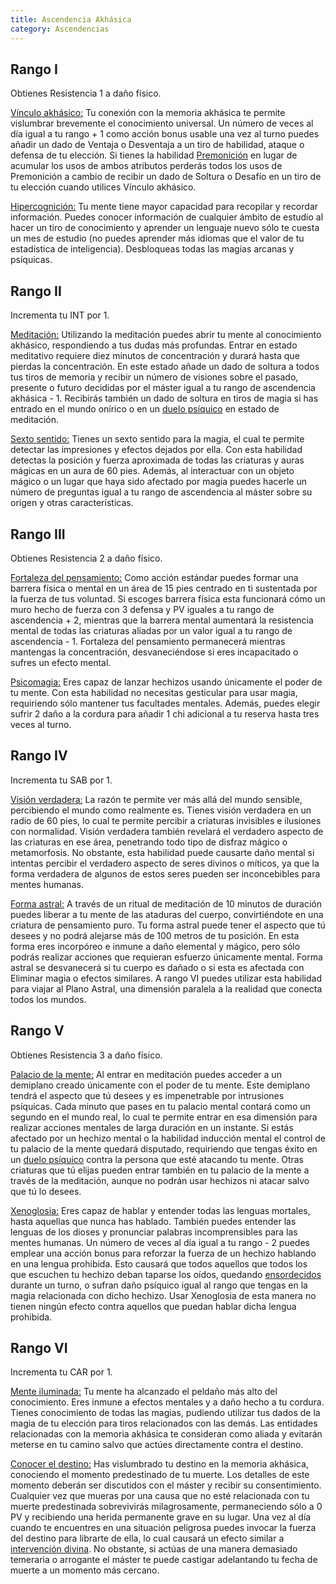```yaml
---
title: Ascendencia Akhásica
category: Ascendencias
---
```


## Rango I

Obtienes Resistencia 1 a daño físico. 

<u>Vínculo akhásico:</u> Tu conexión con la memoria akhásica te permite vislumbrar brevemente el conocimiento universal. Un número de veces al día igual a tu rango + 1 como acción bonus usable una vez al turno puedes añadir un dado de Ventaja o Desventaja a un tiro de habilidad, ataque o defensa de tu elección. Si tienes la habilidad [Premonición](https://raldamain.com/rules/Rangos/Magia%20arcana/magia%20temporal.html#rango-i) en lugar de acumular los usos de ambos atributos perderás todos los usos de Premonición a cambio de recibir un dado de Soltura o Desafío en un tiro de tu elección cuando utilices Vínculo akhásico. 

<u>Hipercognición:</u> Tu mente tiene mayor capacidad para recopilar y recordar información. Puedes conocer información de cualquier ámbito de estudio al hacer un tiro de conocimiento y aprender un lenguaje nuevo sólo te cuesta un mes de estudio (no puedes aprender más idiomas que el valor de tu estadística de inteligencia). Desbloqueas todas las magias arcanas y psíquicas.

## Rango II

Incrementa tu INT por 1.

<u>Meditación:</u> Utilizando la meditación puedes abrir tu mente al conocimiento akhásico, respondiendo a tus dudas más profundas. Entrar en estado meditativo requiere diez minutos de concentración y durará hasta que pierdas la concentración. En este estado añade un dado de soltura a todos tus tiros de memoria y recibir un número de visiones sobre el pasado, presente o futuro decididas por el máster igual a tu rango de ascendencia akhásica - 1. Recibirás también un dado de soltura en tiros de magia si has entrado en el mundo onírico o en un [duelo psíquico](https://raldamain.com/rules/Rangos/Ocultismo/magia%20on%C3%ADrica.html#rango-iii) en estado de meditación.

<u>Sexto sentido:</u> Tienes un sexto sentido para la magia, el cual te permite detectar las impresiones y efectos dejados por ella. Con esta habilidad detectas la posición y fuerza aproximada de todas las criaturas y auras mágicas en un aura de 60 pies. Además, al interactuar con un objeto mágico o un lugar que haya sido afectado por magia puedes hacerle un número de preguntas igual a tu rango de ascendencia al máster sobre su origen y otras características. 

## Rango III

Obtienes Resistencia 2 a daño físico. 

<u>Fortaleza del pensamiento:</u> Como acción estándar puedes formar una barrera física o mental en un área de 15 pies centrado en ti sustentada por la fuerza de tus voluntad. Si escoges barrera física esta funcionará cómo un muro hecho de fuerza con 3 defensa y PV iguales a tu rango de ascendencia + 2, mientras que la barrera mental aumentará la resistencia mental de todas las criaturas aliadas por un valor igual a tu rango de ascendencia - 1. Fortaleza del pensamiento permanecerá mientras mantengas la concentración, desvaneciéndose si eres incapacitado o sufres un efecto mental. 

<u>Psicomagia:</u> Eres capaz de lanzar hechizos usando únicamente el poder de tu mente. Con esta habilidad no necesitas gesticular para usar magia, requiriendo sólo mantener tus facultades mentales. Además, puedes elegir sufrir 2 daño a la cordura para añadir 1 chi adicional a tu reserva hasta tres veces al turno.  

## Rango IV

Incrementa tu SAB por 1.

<u>Visión verdadera:</u> La razón te permite ver más allá del mundo sensible, percibiendo el mundo como realmente es. Tienes visión verdadera en un radio de 60 pies, lo cual te permite percibir a criaturas invisibles e ilusiones con normalidad. Visión verdadera también revelará el verdadero aspecto de las criaturas en ese área, penetrando todo tipo de disfraz mágico o metamorfosis. No obstante, esta habilidad puede causarte daño mental si intentas percibir el verdadero aspecto de seres divinos o míticos, ya que la forma verdadera de algunos de estos seres pueden ser inconcebibles para mentes humanas.

<u>Forma astral:</u> A través de un ritual de meditación de 10 minutos de duración puedes liberar a tu mente de las ataduras del cuerpo, convirtiéndote en una criatura de pensamiento puro. Tu forma astral puede tener el aspecto que tú desees y no podrá alejarse más de 100 metros de tu posición. En esta forma eres incorpóreo e inmune a daño elemental y mágico, pero sólo podrás realizar acciones que requieran esfuerzo únicamente mental. Forma astral se desvanecerá si tu cuerpo es dañado o si esta es afectada con Eliminar magia o efectos similares. A rango VI puedes utilizar esta habilidad para viajar al Plano Astral, una dimensión paralela a la realidad que conecta todos los mundos.

## Rango V

Obtienes Resistencia 3 a daño físico. 

<u>Palacio de la mente:</u> Al entrar en meditación puedes acceder a un demiplano creado únicamente con el poder de tu mente. Este demiplano tendrá el aspecto que tú desees y es impenetrable por intrusiones psíquicas. Cada minuto que pases en tu palacio mental contará como un segundo en el mundo real, lo cual te permite entrar en esa dimensión para realizar acciones mentales de larga duración en un instante. Si estás afectado por un hechizo mental o la habilidad inducción mental el control de tu palacio de la mente quedará disputado, requiriendo que tengas éxito en un [duelo psíquico](https://raldamain.com/rules/Rangos/Ocultismo/magia%20on%C3%ADrica.html#rango-iii) contra la persona que esté atacando tu mente. Otras criaturas que tú elijas pueden entrar también en tu palacio de la mente a través de la meditación, aunque no podrán usar hechizos ni atacar salvo que tú lo desees.

<u>Xenoglosia:</u> Eres capaz de hablar y entender todas las lenguas mortales, hasta aquellas que nunca has hablado. También puedes entender las lenguas de los dioses y pronunciar palabras incomprensibles para las mentes humanas. Un número de veces al día igual a tu rango - 2 puedes emplear una acción bonus para reforzar la fuerza de un hechizo hablando en una lengua prohibida. Esto causará que todos aquellos que todos los que escuchen tu hechizo deban taparse los oídos, quedando [ensordecidos](https://raldamain.com/rules/Reglas%20principales/Efectos%20de%20estado.html#ensordecida) durante un turno, o sufran daño psíquico igual al rango que tengas en la magia relacionada con dicho hechizo. Usar Xenoglosia de esta manera no tienen ningún efecto contra aquellos que puedan hablar dicha lengua prohibida. 

## Rango VI

Incrementa tu CAR por 1.

<u>Mente iluminada:</u> Tu mente ha alcanzado el peldaño más alto del conocimiento. Eres inmune a efectos mentales y a daño hecho a tu cordura. Tienes conocimiento de todas las magias, pudiendo utilizar tus dados de la magia de tu elección para tiros relacionados con las demás. Las entidades relacionadas con la memoria akhásica te consideran como aliada y evitarán meterse en tu camino salvo que actúes directamente contra el destino.

<u>Conocer el destino:</u> Has vislumbrado tu destino en la memoria akhásica, conociendo el momento predestinado de tu muerte. Los detalles de este momento deberán ser discutidos con el máster y recibir su consentimiento. Cualquier vez que mueras por una causa que no esté relacionada con tu muerte predestinada sobrevivirás milagrosamente, permaneciendo sólo a 0 PV y recibiendo una herida permanente grave en su lugar. Una vez al día cuando te encuentres en una situación peligrosa puedes invocar la fuerza del destino para librarte de ella, lo cual causará un efecto similar a [intervención divina](https://raldamain.com/rules/Rangos/Religi%C3%B3n/guerrero%20divino.html#rango-v). No obstante, si actúas de una manera demasiado temeraria o arrogante el máster te puede castigar adelantando tu fecha de muerte a un momento más cercano.

